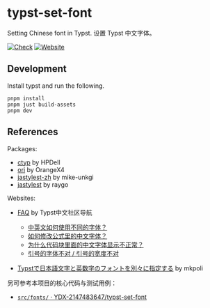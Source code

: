 # typst-set-font

Setting Chinese font in Typst. 设置 Typst 中文字体。

[![Check](https://github.com/YDX-2147483647/typst-set-font/actions/workflows/check.yml/badge.svg)](https://github.com/YDX-2147483647/typst-set-font/actions/workflows/check.yml)
[![Website](https://img.shields.io/website?url=https%3A%2F%2Fydx-2147483647.github.io%2Ftypst-set-font%2F&label=Website)](https://ydx-2147483647.github.io/typst-set-font/)

## Development

Install typst and run the following.

```shell
pnpm install
pnpm just build-assets
pnpm dev
```

## References

<!-- The following are used by SeeAlso.vue -->

Packages:

- [ctyp](https://github.com/HPDell/ctyp/tree/6ad2953f8f942cd16ceae29668ece30622e03ed0)
  by HPDell
- [ori](https://typst.app/universe/package/ori/0.2.2/)
  by OrangeX4
- [jastylest-zh](https://typst.app/universe/package/jastylest-zh/0.1.1/)
  by mike-unkgi
- [jastylest](https://typst.app/universe/package/jastylest/0.1.1/)
  by raygo

Websites:

- [FAQ](https://typst-doc-cn.github.io/guide/FAQ.html)
  by Typst中文社区导航
  - [中英文如何使用不同的字体？](https://typst-doc-cn.github.io/guide/FAQ/lang-fonts.html)
  - [如何修改公式里的中文字体？](https://typst-doc-cn.github.io/guide/FAQ/equation-chinese-font.html)
  - [为什么代码块里面的中文字体显示不正常？](https://typst-doc-cn.github.io/guide/FAQ/chinese-in-raw.html)
  - [引号的字体不对 / 引号的宽度不对](https://typst-doc-cn.github.io/guide/FAQ/smartquote-font.html)

- [Typstで日本語文字と英数字のフォントを別々に指定する](https://zenn.dev/mkpoli/articles/6234c1d2a595bd)
  by mkpoli

另可参考本项目的核心代码与测试用例：

- [`src/fonts/` · YDX-2147483647/typst-set-font](https://github.com/YDX-2147483647/typst-set-font/tree/main/src/fonts)
